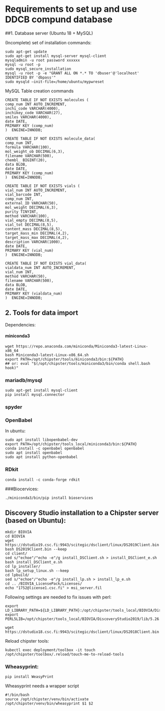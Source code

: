 # Requirements to set up and use DDCB compund database

##1. Database server  (Ubuntu 18 + MySQL)

(Incomplete) set of installation commands:
```text
sudo apt-get update
sudo apt-get install mysql-server mysql-client
mysqladmin -u root password xxxxxx
mysql -u root -p
sudo mysql_secure_installation
mysql -u root -p -e "GRANT ALL ON *.* TO 'dbuser'@'localhost' IDENTIFIED BY 'dbpass'"
sudo mysqld –init-file=/home/ubuntu/mypwreset
```


MySQL Table creation commands
```text
CREATE TABLE IF NOT EXISTS molecules (    
comp_num INT AUTO_INCREMENT,
inchi_code VARCHAR(4000),
inchikey_code VARCHAR(27),
smiles VARCHAR(4000),
date DATE,     
PRIMARY KEY (comp_num)
)  ENGINE=INNODB;
```
```text
CREATE TABLE IF NOT EXISTS molecule_data(
comp_num INT,
formula VARCHAR(100),
mol_weight_ob DECIMAL(6,3),
filename VARCHAR(500),
chembl_ BIGINT(20),
data BLOB,
date DATE,
PRIMARY KEY (comp_num)
)  ENGINE=INNODB;
```
```text
CREATE TABLE IF NOT EXISTS vials (    
vial_num INT AUTO_INCREMENT,
vial_barcode INT,
comp_num INT,
external_ID VARCHAR(50),
mol_weight DECIMAL(6,3),  
purity TINYINT,
method VARCHAR(100),
vial_empty DECIMAL(8,5),
vial_tot DECIMAL(8,5),
content_mass DECIMAL(8,5),
target_mass_min DECIMAL(4,2),
target_mass_max DECIMAL(4,2),
description VARCHAR(1000),
date DATE,  
PRIMARY KEY (vial_num)
)  ENGINE=INNODB;
```
```text
CREATE TABLE IF NOT EXISTS vial_data(
vialdata_num INT AUTO_INCREMENT,
vial_num INT,
method VARCHAR(50),
filename VARCHAR(500),
data BLOB,
date DATE,
PRIMARY KEY (vialdata_num)
)  ENGINE=INNODB;
```


## 2.  Tools for data import

Dependencies:
#### miniconda3
```text
wget https://repo.anaconda.com/miniconda/Miniconda3-latest-Linux-x86_64
bash Miniconda3-latest-Linux-x86_64.sh 
export PATH=/opt/chipster/tools/miniconda3/bin:${PATH}
## or: eval "$(/opt/chipster/tools/miniconda3/bin/conda shell.bash hook)"
```
 
### mariadb/mysql
```text
sudo apt-get install mysql-client
pip install mysql.connector
``` 
### spyder

### OpenBabel 

In ubuntu:
```text
sudo apt install libopenbabel-dev
export PATH=/opt/chipster/tools_local/miniconda3/bin:${PATH}
conda install -c openbabel openbabel
sudo apt install openbabel
sudo apt install python-openbabel
```
### RDkit
```text
conda install -c conda-forge rdkit
```
###Biocervices:
```text
./miniconda3/bin/pip install bioservices
```

## Discovery Studio installation to a Chipster server (based on Ubuntu):

```text
mkdir BIOVIA
cd BIOVIA
wget https://dstudio19.csc.fi:9943/scitegic/dsclient/linux/DS2019Client.bin
bash DS2019Client.bin --keep
cd client/
sed s/"echoe"/"echo -e"/g install_DSClient.sh > install_DSClient_e.sh
bash install_DSClient_e.sh
cd lp_installer/
bash lp_setup_linux.sh --keep
cd lpbuild/
sed s/"echoe"/"echo -e"/g install_lp.sh > install_lp_e.sh
cd .. /BIOVIA_LicensePack/Licenses/
echo "1752@license1.csc.fi" > msi_server.fil
```
Following settings are needed to fix issues with perl:

```text
export LD_LIBRARY_PATH=${LD_LIBRARY_PATH}:/opt/chipster/tools_local/BIOVIA/DiscoveryStudio2019/lib
export PERL5LIB=/opt/chipster/tools_local/BIOVIA/DiscoveryStudio2019/lib/5.26.1:/opt/chipster/tools_local/BIOVIA/DiscoveryStudio2019/lib/site_perl:/opt/chipster/tools_local/BIOVIA/DiscoveryStudio2019/lib/site_perl/5.26.1:/opt/chipster/tools_local/BIOVIA/DiscoveryStudio2019/lib

wget https://dstudio18.csc.fi:9943/scitegic/dsclient/linux/DS2018Client.bin
```

Reload chipster tools:
```text
kubectl exec deployment/toolbox -it touch /opt/chipster/toolbox/.reload/touch-me-to-reload-tools
```

### Wheasyprint:
```text
pip install WeasyPrint
```

Wheasyprint needs a wrapper script
```text
#!/bin/bash
source /opt/chipster/venv/bin/activate
/opt/chipster/venv/bin/wheasyprint $1 $2
```
